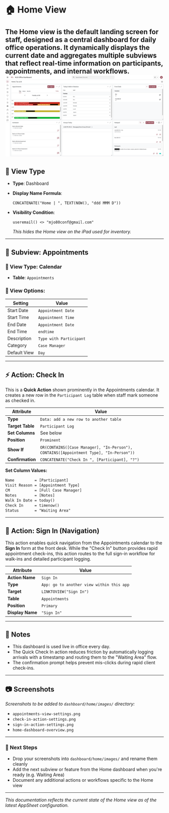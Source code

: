 # 🏠 Home View

The **Home** view is the default landing screen for staff, designed as a central dashboard for daily office operations. It dynamically displays the current date and aggregates multiple subviews that reflect real-time information on participants, appointments, and internal workflows.
![Home View Screenshot](dashboard/images/home-view.png)
---

## 🧱 View Type
- **Type**: Dashboard
- **Display Name Formula**:  
  ```appsheetscript
  CONCATENATE("Home | ", TEXT(NOW(), "ddd MMM D"))
  ```

- **Visibility Condition**:
  ```appsheetscript
  useremail() <> "mjo80conf@gmail.com"
  ```
  *This hides the Home view on the iPad used for inventory.*

---

## 🧩 Subview: Appointments

### 🔹 View Type: Calendar  
- **Table**: `Appointments`

### 🔧 View Options:
| Setting        | Value               |
|----------------|---------------------|
| Start Date     | `Appointment Date`  |
| Start Time     | `Appointment Time`  |
| End Date       | `Appointment Date`  |
| End Time       | `endtime`           |
| Description    | `Type with Participant` |
| Category       | `Case Manager`      |
| Default View   | `Day`               |

---

## ⚡ Action: Check In

This is a **Quick Action** shown prominently in the Appointments calendar. It creates a new row in the `Participant Log` table when staff mark someone as checked in.

| Attribute         | Value |
|------------------|-------|
| **Type**          | `Data: add a new row to another table` |
| **Target Table**  | `Participant Log` |
| **Set Columns**   | See below |
| **Position**      | `Prominent` |
| **Show If**       | `OR(CONTAINS([Case Manager], "In-Person"), CONTAINS([Appointment Type], "In-Person"))` |
| **Confirmation**  | `CONCATENATE("Check In ", [Participant], "?")` |

**Set Column Values:**
```text
Name         = [Participant]
Visit Reason = [Appointment Type]
CM           = [Full Case Manager]
Notes        = [Notes]
Walk In Date = today()
Check In     = timenow()
Status       = "Waiting Area"
```

---

## 🔄 Action: Sign In (Navigation)

This action enables quick navigation from the Appointments calendar to the **Sign In** form at the front desk. While the "Check In" button provides rapid appointment check-ins, this action routes to the full sign-in workflow for walk-ins and detailed participant logging.

| Attribute        | Value |
|-----------------|-------|
| **Action Name**  | `Sign In` |
| **Type**         | `App: go to another view within this app` |
| **Target**       | `LINKTOVIEW("Sign In")` |
| **Table**        | `Appointments` |
| **Position**     | `Primary` |
| **Display Name** | `"Sign In"` |

---

## 📎 Notes

- This dashboard is used live in office every day.
- The Quick Check In action reduces friction by automatically logging arrivals with a timestamp and routing them to the "Waiting Area" flow.
- The confirmation prompt helps prevent mis-clicks during rapid client check-ins.

---

## 📷 Screenshots

*Screenshots to be added to `dashboard/home/images/` directory:*
- `appointments-view-settings.png`
- `check-in-action-settings.png`
- `sign-in-action-settings.png`
- `home-dashboard-overview.png`

---

### 🧠 Next Steps

- Drop your screenshots into `dashboard/home/images/` and rename them cleanly
- Add the next subview or feature from the Home dashboard when you're ready (e.g. Waiting Area)
- Document any additional actions or workflows specific to the Home view

---

*This documentation reflects the current state of the Home view as of the latest AppSheet configuration.*

